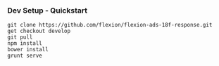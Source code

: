 ### Dev Setup - Quickstart

```
git clone https://github.com/flexion/flexion-ads-18f-response.git
get checkout develop
git pull
npm install
bower install
grunt serve
```
